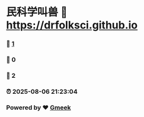 # 民科学叫兽 :link: https://drfolksci.github.io 
### :page_facing_up: [1](https://drfolksci.github.io/tag.html) 
### :speech_balloon: 0 
### :hibiscus: 2 
### :alarm_clock: 2025-08-06 21:23:04 
### Powered by :heart: [Gmeek](https://github.com/Meekdai/Gmeek)
